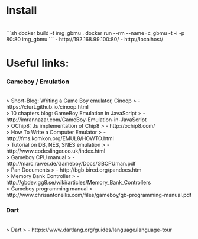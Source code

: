 # Install

<BR>
```sh
docker build -t img_gbmu .
docker run --rm --name=c_gbmu -t -i -p 80:80 img_gbmu
```
- http://192.168.99.100:80/
- http://localhost/

# Useful links:
### Gameboy / Emulation

<BR>
> Short-Blog: Writing a Game Boy emulator, Cinoop
> - https://cturt.github.io/cinoop.html

<BR>
> 10 chapters blog: GameBoy Emulation in JavaScript
> - http://imrannazar.com/GameBoy-Emulation-in-JavaScript

<BR>
> OChip8: Js implementation of Chip8
> - http://ochip8.com/

<BR>
> How To Write a Computer Emulator
> - http://fms.komkon.org/EMUL8/HOWTO.html

<BR>
> Tutorial on DB, NES, SNES emulation
> - http://www.codeslinger.co.uk/index.html

<BR>
> Gameboy CPU manual
> - http://marc.rawer.de/Gameboy/Docs/GBCPUman.pdf

<BR>
> Pan Documents
> - http://bgb.bircd.org/pandocs.htm

<BR>
> Memory Bank Controller
> - http://gbdev.gg8.se/wiki/articles/Memory_Bank_Controllers

<BR>
> Gameboy programming manual
> - http://www.chrisantonellis.com/files/gameboy/gb-programming-manual.pdf

### Dart

<BR>
> Dart
> - https://www.dartlang.org/guides/language/language-tour
